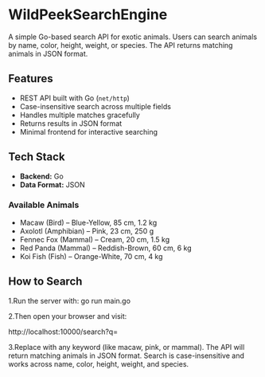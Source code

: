 # WildPeekSearchEngine
A simple Go-based search API for exotic animals. Users can search animals by name, color, height, weight, or species. The API returns matching animals in JSON format.

## Features

- REST API built with Go (`net/http`)  
- Case-insensitive search across multiple fields  
- Handles multiple matches gracefully  
- Returns results in JSON format  
- Minimal frontend for interactive searching  

## Tech Stack

- **Backend:** Go  
- **Data Format:** JSON  

### Available Animals

- Macaw (Bird) – Blue-Yellow, 85 cm, 1.2 kg
- Axolotl (Amphibian) – Pink, 23 cm, 250 g
- Fennec Fox (Mammal) – Cream, 20 cm, 1.5 kg
- Red Panda (Mammal) – Reddish-Brown, 60 cm, 6 kg
- Koi Fish (Fish) – Orange-White, 70 cm, 4 kg

##  How to Search
1.Run the server with:
  go run main.go

2.Then open your browser and visit:

http://localhost:10000/search?q=<term>

3.Replace <term> with any keyword (like macaw, pink, or mammal). The API will return matching animals in JSON format. Search is case-insensitive and works across name, color, height, weight, and species.
